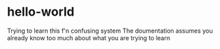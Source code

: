 # hello-world
Trying to learn this f'n confusing system
The doumentation assumes you already know too much about what you are trying to learn
